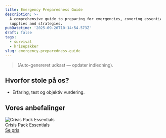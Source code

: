 ```yaml
---
title: Emergency Preparedness Guide
description: >-
  A comprehensive guide to preparing for emergencies, covering essential
  supplies and strategies.
pubDatetime: '2025-09-26T10:14:54.573Z'
draft: false
tags:
  - survival
  - krisepakker
slug: emergency-preparedness-guide
---
```

> (Auto-genereret udkast — opdater indledning).

## Hvorfor stole på os?
- Erfaring, test og objektiv vurdering.

## Vores anbefalinger


<!-- Auto: Affiliate-kort fra Products/SKUs -->

<div class="aff-card"><img src="abstract_15.png (https://v5.airtableusercontent.com/v3/u/45/45/1758895200000/KjER_7Wp5-7EsahX9irtdQ/wa2H04gpwUHXhT8W7dzoE8or_UIBpkjEBHwkh5_7tQYsVwIhrIGhBxm3smCeb9OKaXPZho80zzPtj4JX2eUcc75FTBjHEi_8HKBztSvd08nCjm2tCmp7e6lNzcvcKtcsT227h7tAKhylmCUEWSx3KgwEAT5shlQJ-EbgCJbefSA/YROLEvJuJpTF3dBwDoukKr99s6UjIwYBc4fO0yJ3Rno)" alt="Crisis Pack Essentials" class="aff-card__img" /><div class="aff-card__meta"><div class="aff-card__title">Crisis Pack Essentials</div><a class="aff-btn" href="https://affiliate.homeessentialsee62.com/deal789?utm_source=klartilalt&utm_medium=affiliate&subid=emergency-preparedness-guide-2025-09-26" rel="sponsored nofollow noopener" target="_blank">Se pris</a></div></div>

